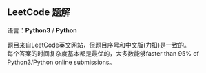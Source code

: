 ## LeetCode 题解
语言：**Python3** / **Python**

题目来自LeetCode英文网站，但题目序号和中文版(力扣)是一致的。  
每个答案的时间复杂度基本都是最优的，大多数能够faster than 95% of Python3/Python online submissions。  
